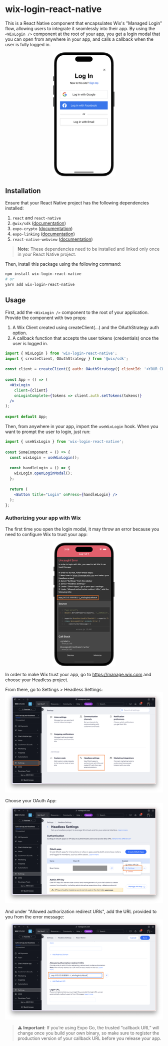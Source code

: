 # wix-login-react-native

This is a React Native component that encapsulates Wix's "Managed Login" flow, allowing users to integrate it seamlessly into their app. By using the `<WixLogin />` component at the root of your app, you get a login modal that you can open from anywhere in your app, and calls a callback when the user is fully logged in.

<center>

<img src="component-screenshot.png" width="200" />

</center>

## Installation

Ensure that your React Native project has the following dependencies installed:
1. `react` and `react-native`
2. `@wix/sdk` ([documentation](https://dev.wix.com/docs/sdk/core-modules/sdk/introduction))
3. `expo-crypto` ([documentation](https://docs.expo.dev/versions/latest/sdk/crypto/))
4. `expo-linking` ([documentation](https://docs.expo.dev/guides/linking/))
5. `react-native-webview` ([documentation](https://docs.expo.dev/versions/latest/sdk/webview/))

> **Note:** These dependencies need to be installed and linked only once in your React Native project.

Then, install this package using the following command:
```sh
npm install wix-login-react-native
# or
yarn add wix-login-react-native
```

## Usage

First, add the `<WixLogin />` component to the root of your application. Provide the component with two props:

1.  A Wix Client created using createClient(...) and the OAuthStrategy auth option.
2.	A callback function that accepts the user tokens (credentials) once the user is logged in.

```jsx
import { WixLogin } from 'wix-login-react-native';
import { createClient, OAuthStrategy } from '@wix/sdk';

const client = createClient({ auth: OAuthStrategy({ clientId: '<YOUR_CLIENT_ID>' }) });

const App = () => (
  <WixLogin
    client={client}
    onLoginComplete={tokens => client.auth.setTokens(tokens)}
  />
);

export default App;
```

Then, from anywhere in your app, import the `useWixLogin` hook. When you want to prompt the user to login, just run:

```jsx
import { useWixLogin } from 'wix-login-react-native';

const SomeComponent = () => {
  const wixLogin = useWixLogin();
  
  const handleLogin = () => {
    wixLogin.openLoginModal();
  };

  return (
    <Button title="Login" onPress={handleLogin} />
  );
};
```

### Authorizing your app with Wix
The first time you open the login modal, it may throw an error because you need to configure Wix to trust your app:

<center>

<img src="callback-url-error.png" width="200" />

</center>

In order to make Wix trust your app, go to https://manage.wix.com and choose your Headless project.

From there, go to Settings > Headless Settings:
![Settings Page](wix-settings-1.png)

Choose your OAuth App:
![Headless Settings & OAuth Apps list](wix-settings-2.png)

And under "Allowed authorization redirect URIs", add the URL provided to you from the error message:
![Allowed URIs](wix-settings-3.png)

> **⚠️ Important**: If you’re using Expo Go, the trusted “callback URL” will change once you build your own binary, so make sure to register the production version of your callback URL before you release your app.